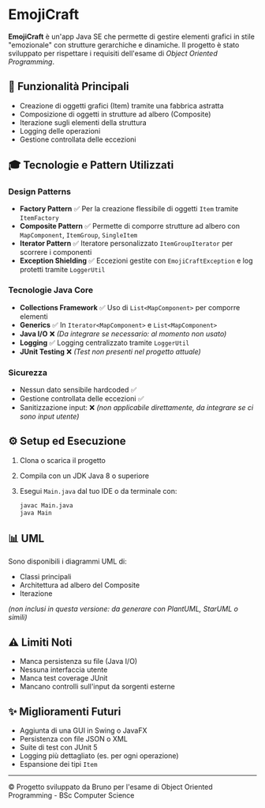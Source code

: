 # EmojiCraft

**EmojiCraft** è un'app Java SE che permette di gestire elementi grafici in stile "emozionale" con strutture gerarchiche e dinamiche. Il progetto è stato sviluppato per rispettare i requisiti
dell'esame di _Object Oriented Programming_.

## 📄 Funzionalità Principali

- Creazione di oggetti grafici (Item) tramite una fabbrica astratta
- Composizione di oggetti in strutture ad albero (Composite)
- Iterazione sugli elementi della struttura
- Logging delle operazioni
- Gestione controllata delle eccezioni

## 🎓 Tecnologie e Pattern Utilizzati

### Design Patterns

- **Factory Pattern** ✅ Per la creazione flessibile di oggetti `Item` tramite `ItemFactory`
- **Composite Pattern** ✅ Permette di comporre strutture ad albero con `MapComponent`, `ItemGroup`, `SingleItem`
- **Iterator Pattern** ✅ Iteratore personalizzato `ItemGroupIterator` per scorrere i componenti
- **Exception Shielding** ✅ Eccezioni gestite con `EmojiCraftException` e log protetti tramite `LoggerUtil`

### Tecnologie Java Core

- **Collections Framework** ✅ Uso di `List<MapComponent>` per comporre elementi
- **Generics** ✅ In `Iterator<MapComponent>` e `List<MapComponent>`
- **Java I/O** ❌ _(Da integrare se necessario: al momento non usato)_
- **Logging** ✅ Logging centralizzato tramite `LoggerUtil`
- **JUnit Testing** ❌ _(Test non presenti nel progetto attuale)_

### Sicurezza

- Nessun dato sensibile hardcoded ✅
- Gestione controllata delle eccezioni ✅
- Sanitizzazione input: ❌ _(non applicabile direttamente, da integrare se ci sono input utente)_

## ⚙️ Setup ed Esecuzione

1. Clona o scarica il progetto
2. Compila con un JDK Java 8 o superiore
3. Esegui `Main.java` dal tuo IDE o da terminale con:

   ```bash
   javac Main.java
   java Main
   ```

## 📊 UML

Sono disponibili i diagrammi UML di:

- Classi principali
- Architettura ad albero del Composite
- Iterazione

_(non inclusi in questa versione: da generare con PlantUML, StarUML o simili)_

## ⚠️ Limiti Noti

- Manca persistenza su file (Java I/O)
- Nessuna interfaccia utente
- Manca test coverage JUnit
- Mancano controlli sull'input da sorgenti esterne

## ✨ Miglioramenti Futuri

- Aggiunta di una GUI in Swing o JavaFX
- Persistenza con file JSON o XML
- Suite di test con JUnit 5
- Logging più dettagliato (es. per ogni operazione)
- Espansione dei tipi `Item`

---

© Progetto sviluppato da Bruno per l'esame di Object Oriented Programming - BSc Computer Science
